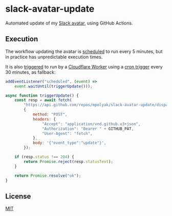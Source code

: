 # slack-avatar-update
Automated update of my [Slack avatar](https://github.com/mpolyak/slack-abstract), using GitHub Actions.

## Execution

The workflow updating the avatar is [scheduled](https://docs.github.com/en/actions/learn-github-actions/events-that-trigger-workflows#scheduled-events) to run every 5 minutes, but in practice has unpredictable execution times.

It is also [triggered](https://docs.github.com/en/actions/learn-github-actions/events-that-trigger-workflows#repository_dispatch) to run by a [Cloudflare Worker](https://workers.cloudflare.com/) using a [cron trigger](https://developers.cloudflare.com/workers/platform/cron-triggers) every 30 minutes, as fallback:

```javascript
addEventListener("scheduled", (event) =>
    event.waitUntil(triggerUpdate()));

async function triggerUpdate() {
    const resp = await fetch(
        "https://api.github.com/repos/mpolyak/slack-avatar-update/dispatches",
        {
            method: "POST",
            headers: {
                "Accept": "application/vnd.github.v3+json",
                "Authorization": "Bearer " + GITHUB_PAT,
                "User-Agent": "fetch",
            },
            body: '{"event_type":"update"}',
        });

    if (resp.status !== 204) {
        return Promise.reject(resp.statusText);
    }

    return Promise.resolve("ok");
}
```

## License
[MIT](LICENSE)
